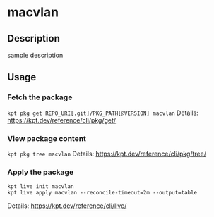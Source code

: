 # macvlan

## Description
sample description

## Usage

### Fetch the package
`kpt pkg get REPO_URI[.git]/PKG_PATH[@VERSION] macvlan`
Details: https://kpt.dev/reference/cli/pkg/get/

### View package content
`kpt pkg tree macvlan`
Details: https://kpt.dev/reference/cli/pkg/tree/

### Apply the package
```
kpt live init macvlan
kpt live apply macvlan --reconcile-timeout=2m --output=table
```
Details: https://kpt.dev/reference/cli/live/
